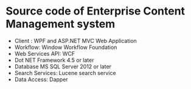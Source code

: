 # Source code of Enterprise Content Management system
- Client : WPF and ASP.NET MVC Web Application
- Workflow: Window Workflow Foundation
- Web Services API: WCF
- Dot NET Framework 4.5 or later
- Database MS SQL Server 2012 or later
- Search Services: Lucene search service
- Data Access: Dapper
